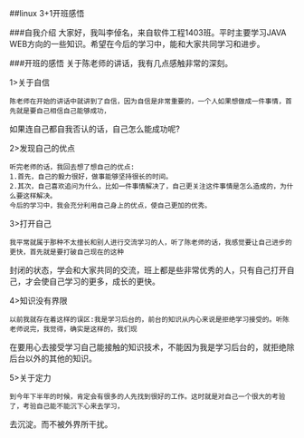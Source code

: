 ##linux 3+1开班感悟

###自我介绍
	大家好，我叫李倬名，来自软件工程1403班。平时主要学习JAVA WEB方向的一些知识。希望在今后的学习中，能和大家共同学习和进步。

###开班的感悟
关于陈老师的讲话，我有几点感触非常的深刻。

1>关于自信

	陈老师在开始的讲话中就讲到了自信，因为自信是非常重要的，一个人如果想做成一件事情，首先就是要自己相信自己能够成功，
如果连自己都自我否认的话，自己怎么能成功呢?	

2>发现自己的优点

	听完老师的话，我回去想了想自己的优点:
	1.首先，自己的毅力很好，做事能够坚持很长的时间。
	2.其次，自己喜欢追问为什么，比如一件事情解决了，自己更关注这件事情是怎么造成的，为什么要这样解决。
	今后的学习中，我会充分利用自己身上的优点，使自己更加的优秀。

3>打开自己

	我平常就属于那种不太擅长和别人进行交流学习的人，听了陈老师的话，我感觉要让自己进步的更快，首先就是要打破自己现在的这种
封闭的状态，学会和大家共同的交流，班上都是些非常优秀的人，只有自己打开自己，才会使自己学习的更多，成长的更快。

4>知识没有界限

	以前我就存在着这样的误区:我是学习后台的，前台的知识从内心来说是拒绝学习接受的。听陈老师说完，我觉得，确实是这样的，我们现
在要用心去接受学习自己能接触的知识技术，不能因为我是学习后台的，就拒绝除后台以外的其他的知识。

5>关于定力
		
	到今年下半年的时候，肯定会有很多的人先找到很好的工作。这时就是对自己一个很大的考验了，考验自己能不能沉下心来去学习，
去沉淀。而不被外界所干扰。

